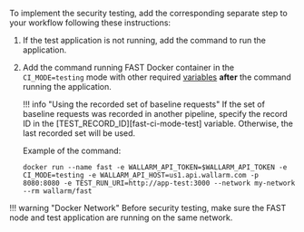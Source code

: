 To implement the security testing, add the corresponding separate step to your workflow following these instructions:

1. If the test application is not running, add the command to run the application.
2. Add the command running FAST Docker container in the `CI_MODE=testing` mode with other required [variables](../ci-mode-testing.md#environment-variables-in-testing-mode) __after__ the command running the application.

    !!! info "Using the recorded set of baseline requests"
        If the set of baseline requests was recorded in another pipeline, specify the record ID in the [TEST_RECORD_ID][fast-ci-mode-test] variable. Otherwise, the last recorded set will be used.

    Example of the command:

    ```
    docker run --name fast -e WALLARM_API_TOKEN=$WALLARM_API_TOKEN -e CI_MODE=testing -e WALLARM_API_HOST=us1.api.wallarm.com -p 8080:8080 -e TEST_RUN_URI=http://app-test:3000 --network my-network --rm wallarm/fast
    ```

!!! warning "Docker Network"
    Before security testing, make sure the FAST node and test application are running on the same network.